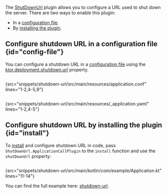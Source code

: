 [//]: # (title: Shutdown URL)

<tldr>
<var name="example_name" value="shutdown-url"/>
<include from="lib.topic" element-id="download_example"/>
</tldr>

The [ShutDownUrl](https://api.ktor.io/ktor-server/ktor-server-host-common/io.ktor.server.engine/-shut-down-url/index.html) plugin allows you to configure a URL used to shut down the server. 
There are two ways to enable this plugin: 
- In a [configuration file](#config-file).
- By [installing the plugin](#install).



## Configure shutdown URL in a configuration file {id="config-file"}

You can configure a shutdown URL in a [configuration file](Configurations.xml#configuration-file) using the [ktor.deployment.shutdown.url](Configurations.xml#predefined-properties) property.

<tabs group="config">
<tab title="application.conf" group-key="hocon">

```shell
```
{src="snippets/shutdown-url/src/main/resources/application.conf" lines="1-2,4-5,9"}

</tab>
<tab title="application.yaml" group-key="yaml">

```yaml
```
{src="snippets/shutdown-url/src/main/resources/_application.yaml" lines="1-2,4-5"}

</tab>
</tabs>


## Configure shutdown URL by installing the plugin {id="install"}

To [install](Plugins.md#install) and configure shutdown URL in code, pass `ShutDownUrl.ApplicationCallPlugin` to the `install` function and use the `shutDownUrl` property:

```kotlin
```
{src="snippets/shutdown-url/src/main/kotlin/com/example/Application.kt" lines="11-14"}


You can find the full example here: [shutdown-url](https://github.com/ktorio/ktor-documentation/tree/%current-branch%/codeSnippets/snippets/shutdown-url).